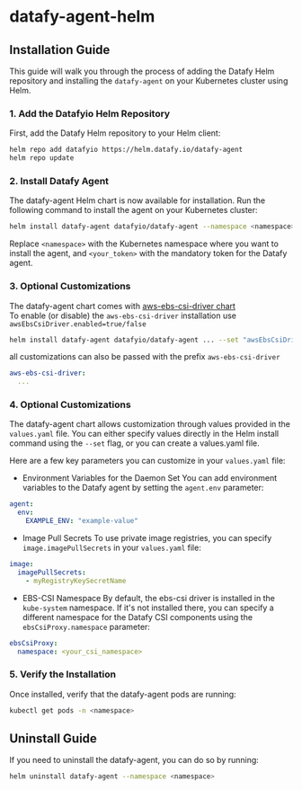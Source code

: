 # datafy-agent-helm

## Installation Guide

This guide will walk you through the process of adding the Datafy Helm repository and installing the `datafy-agent` on your Kubernetes cluster using Helm.

### **1. Add the Datafyio Helm Repository**

First, add the Datafy Helm repository to your Helm client:
```bash
helm repo add datafyio https://helm.datafy.io/datafy-agent
helm repo update
```

### **2. Install Datafy Agent**
The datafy-agent Helm chart is now available for installation. Run the following command to install the agent on your Kubernetes cluster:

```bash
helm install datafy-agent datafyio/datafy-agent --namespace <namespace> --create-namespace --set agent.token=<your_token> --set agent.image.tag=<image_tag>
```
Replace `<namespace>` with the Kubernetes namespace where you want to install the agent, and `<your_token>` with the mandatory token for the Datafy agent.

### **3. Optional Customizations**
The datafy-agent chart comes with [aws-ebs-csi-driver chart](https://github.com/kubernetes-sigs/aws-ebs-csi-driver/tree/master/charts/aws-ebs-csi-driver)  
To enable (or disable) the `aws-ebs-csi-driver` installation use `awsEbsCsiDriver.enabled=true/false`
```bash
helm install datafy-agent datafyio/datafy-agent ... --set "awsEbsCsiDriver.enabled=true/false"
```

all customizations can also be passed with the prefix `aws-ebs-csi-driver`
```yaml
aws-ebs-csi-driver:
  ...
```

### **4. Optional Customizations**
The datafy-agent chart allows customization through values provided in the `values.yaml` file. You can either specify values directly in the Helm install command using the `--set` flag, or you can create a values.yaml file.

Here are a few key parameters you can customize in your `values.yaml` file:

* Environment Variables for the Daemon Set
You can add environment variables to the Datafy agent by setting the `agent.env` parameter:
```yaml
agent:
  env:
    EXAMPLE_ENV: "example-value"
```

* Image Pull Secrets
To use private image registries, you can specify `image.imagePullSecrets` in your `values.yaml` file:
```yaml
image:
  imagePullSecrets:
    - myRegistryKeySecretName
```

* EBS-CSI Namespace
By default, the ebs-csi driver is installed in the `kube-system` namespace. If it's not installed there, you can specify a different namespace for the Datafy CSI components using the `ebsCsiProxy.namespace` parameter:
```yaml
ebsCsiProxy:
  namespace: <your_csi_namespace>  
```

### **5. Verify the Installation**
Once installed, verify that the datafy-agent pods are running:
```bash
kubectl get pods -n <namespace>
```

## Uninstall Guide
If you need to uninstall the datafy-agent, you can do so by running:
```bash
helm uninstall datafy-agent --namespace <namespace>
```
